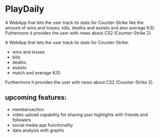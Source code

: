 # PlayDaily
A WebApp that lets the user track its stats for Counter-Strike like the amount of wins and losses, kills, deaths and assists and also average K/D.
Futhermore it provides the user with news about CS2 (Counter-Strike 2).

A WebApp that lets the user track its stats for Counter-Strike:
- wins and losses
- kills
- deaths
- assists
- match and average K/D.

Furthermore it provides the user with news about CS2 (Counter-Strike 2).

## upcoming features:

- membersection
- video upload capability for sharing your highlights with friends and followers
- social media app functionality
- data analysis with graphs
